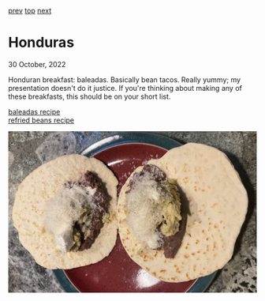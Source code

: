 [prev](haiti.md)
[top](../index.md)
[next](hungary.md)
# Honduras
30 October, 2022


Honduran breakfast: baleadas. Basically bean tacos. Really yummy; my
presentation doesn't do it justice. If you're thinking about making
any of these breakfasts, this should be on your short list.

[baleadas recipe](https://www.curiouscuisiniere.com/honduran-baleadas/)<br>
[refried beans recipe](https://www.onehappyhousewife.com/authentic-refried-beans/)

![breakfast](images/honduras.jpeg)
